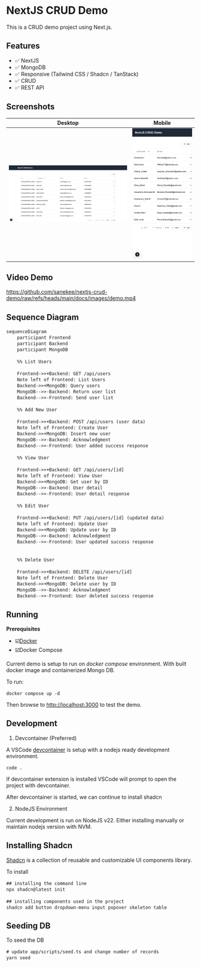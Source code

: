 # NextJS CRUD Demo

This is a CRUD demo project using Next.js.

## Features

* ✅ NextJS
* ✅ MongoDB
* ✅ Responsive (Tailwind CSS / Shadcn / TanStack)
* ✅ CRUD
* ✅ REST API

## Screenshots

| Desktop                    | Mobile                    |
|----------------------------|---------------------------|
|![](docs/images/desktop.png)|![](docs/images/mobile.png)|

## Video Demo

https://github.com/sanekee/nextjs-crud-demo/raw/refs/heads/main/docs/images/demo.mp4

## Sequence Diagram

```mermaid
sequenceDiagram
    participant Frontend
    participant Backend
    participant MongoDB

    %% List Users
    
    Frontend->>+Backend: GET /api/users
    Note left of Frontend: List Users
    Backend->>+MongoDB: Query users
    MongoDB-->>-Backend: Return user list
    Backend-->>-Frontend: Send user list

    %% Add New User

    Frontend->>+Backend: POST /api/users (user data)
    Note left of Frontend: Create User
    Backend->>+MongoDB: Insert new user
    MongoDB-->>-Backend: Acknowledgment
    Backend-->>-Frontend: User added success response
    
    %% View User

    Frontend->>+Backend: GET /api/users/[id]
    Note left of Frontend: View User
    Backend->>+MongoDB: Get user by ID
    MongoDB-->>-Backend: User detail
    Backend-->>-Frontend: User detail response

    %% Edit User
    
    Frontend->>+Backend: PUT /api/users/[id] (updated data)
    Note left of Frontend: Update User
    Backend->>+MongoDB: Update user by ID
    MongoDB-->>-Backend: Acknowledgment
    Backend-->>-Frontend: User updated success response
    

    %% Delete User

    Frontend->>+Backend: DELETE /api/users/[id]
    Note left of Frontend: Delete User
    Backend->>+MongoDB: Delete user by ID
    MongoDB-->>-Backend: Acknowledgment
    Backend-->>-Frontend: User deleted success response
```

## Running

**Prerequisites**
* ☑️[Docker](https://www.docker.com/)
* ☑️Docker Compose

Current demo is setup to run on *docker compose* environment. With built docker image and containerized Mongo DB.

To run:

```shell
docker compose up -d
```

Then browse to [http://localhost:3000](http://localhost:3000) to test the demo.

## Development

1. Devcontainer (Preferred)

A VSCode [devcontainer](https://marketplace.visualstudio.com/items?itemName=ms-vscode-remote.remote-containers) is setup with a nodejs ready development environment. 

```shell
code .
```

If devcontainer extension is installed VSCode will prompt to open the project with devcontainer.

After devcontainer is started, we can continue to install shadcn

2. NodeJS Environment

Current development is run on NodeJS v22. Either installing manually or maintain nodejs version with NVM.

## Installing Shadcn

[Shadcn](https://github.com/shadcn-ui/ui) is a collection of reusable and customizable UI components library.

To install

```shell
## installing the command line
npx shadcn@latest init

## installing components used in the project
shadcn add button dropdown-menu input popover skeleton table
```


## Seeding DB

To seed the DB

```shell
# update app/scripts/seed.ts and change number of records
yarn seed
```
